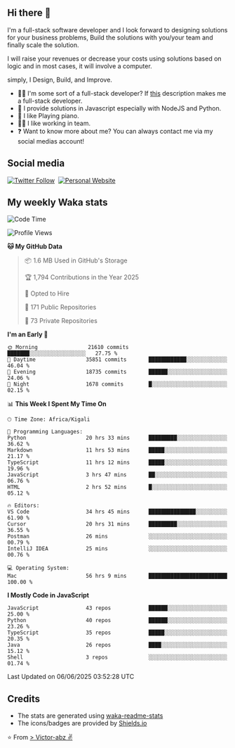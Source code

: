 ## Hi there 👋
I'm a full-stack software developer and I look forward to designing solutions for your business problems, Build the solutions with you/your team and finally scale the solution.

I will raise your revenues or decrease your costs using solutions based on logic and in most cases, it will involve a computer.

simply, I Design, Build, and Improve.

- 👨‍💻 I'm some sort of a full-stack developer? If [this](https://www.w3schools.com/whatis/whatis_fullstack.asp) description makes me a full-stack developer.
- 🌱 I provide solutions in Javascript especially with NodeJS and Python. 
- 🎹 I like Playing piano.
- 👯‍♀️ I like working in team.
- ❓ Want to know more about me? You can always contact me via my social medias account!

## Social media
[![Twitter Follow](https://img.shields.io/twitter/follow/vicky_abz?color=%231DA1F2&label=Twitter&style=for-the-badge&logo=twitter&logoColor=ffffff)](https://twitter.com/vicky_abz)
‎‎ [![Personal Website](https://img.shields.io/static/v1?label=visit&message=victor-abz.com&color=%235F021F&style=for-the-badge)](https://victor-abz.com/)

## My weekly Waka stats
<!--START_SECTION:waka-->
![Code Time](http://img.shields.io/badge/Code%20Time-1%2C695%20hrs%2036%20mins-blue)

![Profile Views](http://img.shields.io/badge/Profile%20Views-0-blue)

**🐱 My GitHub Data** 

> 📦 1.6 MB Used in GitHub's Storage 
 > 
> 🏆 1,794 Contributions in the Year 2025
 > 
> 💼 Opted to Hire
 > 
> 📜 171 Public Repositories 
 > 
> 🔑 73 Private Repositories 
 > 
**I'm an Early 🐤** 

```text
🌞 Morning                21610 commits       ███████░░░░░░░░░░░░░░░░░░   27.75 % 
🌆 Daytime                35851 commits       ████████████░░░░░░░░░░░░░   46.04 % 
🌃 Evening                18735 commits       ██████░░░░░░░░░░░░░░░░░░░   24.06 % 
🌙 Night                  1678 commits        █░░░░░░░░░░░░░░░░░░░░░░░░   02.15 % 
```


📊 **This Week I Spent My Time On** 

```text
🕑︎ Time Zone: Africa/Kigali

💬 Programming Languages: 
Python                   20 hrs 33 mins      █████████░░░░░░░░░░░░░░░░   36.62 % 
Markdown                 11 hrs 53 mins      █████░░░░░░░░░░░░░░░░░░░░   21.17 % 
TypeScript               11 hrs 12 mins      █████░░░░░░░░░░░░░░░░░░░░   19.96 % 
JavaScript               3 hrs 47 mins       ██░░░░░░░░░░░░░░░░░░░░░░░   06.76 % 
HTML                     2 hrs 52 mins       █░░░░░░░░░░░░░░░░░░░░░░░░   05.12 % 

🔥 Editors: 
VS Code                  34 hrs 45 mins      ███████████████░░░░░░░░░░   61.90 % 
Cursor                   20 hrs 31 mins      █████████░░░░░░░░░░░░░░░░   36.55 % 
Postman                  26 mins             ░░░░░░░░░░░░░░░░░░░░░░░░░   00.79 % 
IntelliJ IDEA            25 mins             ░░░░░░░░░░░░░░░░░░░░░░░░░   00.76 % 

💻 Operating System: 
Mac                      56 hrs 9 mins       █████████████████████████   100.00 % 
```

**I Mostly Code in JavaScript** 

```text
JavaScript               43 repos            ██████░░░░░░░░░░░░░░░░░░░   25.00 % 
Python                   40 repos            ██████░░░░░░░░░░░░░░░░░░░   23.26 % 
TypeScript               35 repos            █████░░░░░░░░░░░░░░░░░░░░   20.35 % 
Java                     26 repos            ████░░░░░░░░░░░░░░░░░░░░░   15.12 % 
Shell                    3 repos             ░░░░░░░░░░░░░░░░░░░░░░░░░   01.74 % 
```




 Last Updated on 06/06/2025 03:52:28 UTC
<!--END_SECTION:waka-->

## Credits
- The stats are generated using [waka-readme-stats](https://github.com/anmol098/waka-readme-stats)
- The icons/badges are provided by [Shields.io](https://shields.io/)

⭐️ From [> Victor-abz ✌](https://victor-abz.com/)
